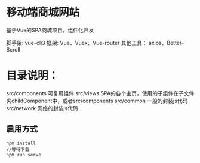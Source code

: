 # 移动端商城网站
基于Vue的SPA商城项目，组件化开发

脚手架: vue-cli3
框架: Vue、Vuex、Vue-router
其他工具： axios、Better-Scroll

# 目录说明：
  src/components 可复用组件
  src/views SPA的各个主页，使用的子组件在子文件夹childComponent中，或者src/components
  src/common 一般的封装js代码
  src/network 网络的封装js代码

## 启用方式
```
npm install
//等待下载
npm run serve
```

